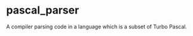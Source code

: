 pascal_parser
=============

A compiler parsing code in a language which is a subset of Turbo Pascal.
